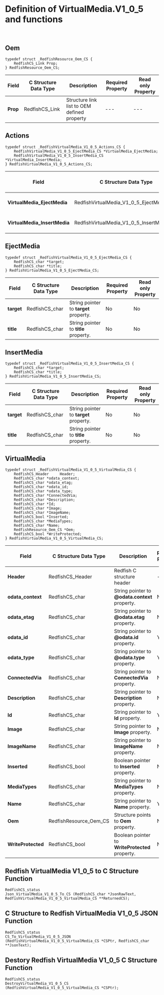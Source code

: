 # Definition of VirtualMedia.V1_0_5 and functions<br><br>

## Oem
    typedef struct _RedfishResource_Oem_CS {
        RedfishCS_Link Prop;
    } RedfishResource_Oem_CS;

|Field |C Structure Data Type|Description |Required Property|Read only Property
| ---  | --- | --- | --- | ---
|**Prop**|RedfishCS_Link| Structure link list to OEM defined property| ---| ---


## Actions
    typedef struct _RedfishVirtualMedia_V1_0_5_Actions_CS {
        RedfishVirtualMedia_V1_0_5_EjectMedia_CS *VirtualMedia_EjectMedia;
        RedfishVirtualMedia_V1_0_5_InsertMedia_CS *VirtualMedia_InsertMedia;
    } RedfishVirtualMedia_V1_0_5_Actions_CS;

|Field |C Structure Data Type|Description |Required Property|Read only Property
| ---  | --- | --- | --- | ---
|**VirtualMedia_EjectMedia**|RedfishVirtualMedia_V1_0_5_EjectMedia_CS| Structure points to **#VirtualMedia.EjectMedia** property.| No| No
|**VirtualMedia_InsertMedia**|RedfishVirtualMedia_V1_0_5_InsertMedia_CS| Structure points to **#VirtualMedia.InsertMedia** property.| No| No


## EjectMedia
    typedef struct _RedfishVirtualMedia_V1_0_5_EjectMedia_CS {
        RedfishCS_char *target;
        RedfishCS_char *title;
    } RedfishVirtualMedia_V1_0_5_EjectMedia_CS;

|Field |C Structure Data Type|Description |Required Property|Read only Property
| ---  | --- | --- | --- | ---
|**target**|RedfishCS_char| String pointer to **target** property.| No| No
|**title**|RedfishCS_char| String pointer to **title** property.| No| No


## InsertMedia
    typedef struct _RedfishVirtualMedia_V1_0_5_InsertMedia_CS {
        RedfishCS_char *target;
        RedfishCS_char *title;
    } RedfishVirtualMedia_V1_0_5_InsertMedia_CS;

|Field |C Structure Data Type|Description |Required Property|Read only Property
| ---  | --- | --- | --- | ---
|**target**|RedfishCS_char| String pointer to **target** property.| No| No
|**title**|RedfishCS_char| String pointer to **title** property.| No| No


## VirtualMedia
    typedef struct _RedfishVirtualMedia_V1_0_5_VirtualMedia_CS {
        RedfishCS_Header     Header;
        RedfishCS_char *odata_context;
        RedfishCS_char *odata_etag;
        RedfishCS_char *odata_id;
        RedfishCS_char *odata_type;
        RedfishCS_char *ConnectedVia;
        RedfishCS_char *Description;
        RedfishCS_char *Id;
        RedfishCS_char *Image;
        RedfishCS_char *ImageName;
        RedfishCS_bool *Inserted;
        RedfishCS_char *MediaTypes;
        RedfishCS_char *Name;
        RedfishResource_Oem_CS *Oem;
        RedfishCS_bool *WriteProtected;
    } RedfishVirtualMedia_V1_0_5_VirtualMedia_CS;

|Field |C Structure Data Type|Description |Required Property|Read only Property
| ---  | --- | --- | --- | ---
|**Header**|RedfishCS_Header|Redfish C structure header|---|---
|**odata_context**|RedfishCS_char| String pointer to **@odata.context** property.| No| No
|**odata_etag**|RedfishCS_char| String pointer to **@odata.etag** property.| No| No
|**odata_id**|RedfishCS_char| String pointer to **@odata.id** property.| Yes| No
|**odata_type**|RedfishCS_char| String pointer to **@odata.type** property.| Yes| No
|**ConnectedVia**|RedfishCS_char| String pointer to **ConnectedVia** property.| No| Yes
|**Description**|RedfishCS_char| String pointer to **Description** property.| No| Yes
|**Id**|RedfishCS_char| String pointer to **Id** property.| Yes| Yes
|**Image**|RedfishCS_char| String pointer to **Image** property.| No| No
|**ImageName**|RedfishCS_char| String pointer to **ImageName** property.| No| Yes
|**Inserted**|RedfishCS_bool| Boolean pointer to **Inserted** property.| No| No
|**MediaTypes**|RedfishCS_char| String pointer to **MediaTypes** property.| No| Yes
|**Name**|RedfishCS_char| String pointer to **Name** property.| Yes| Yes
|**Oem**|RedfishResource_Oem_CS| Structure points to **Oem** property.| No| No
|**WriteProtected**|RedfishCS_bool| Boolean pointer to **WriteProtected** property.| No| No
## Redfish VirtualMedia V1_0_5 to C Structure Function
    RedfishCS_status
    Json_VirtualMedia_V1_0_5_To_CS (RedfishCS_char *JsonRawText, RedfishVirtualMedia_V1_0_5_VirtualMedia_CS **ReturnedCS);

## C Structure to Redfish VirtualMedia V1_0_5 JSON Function
    RedfishCS_status
    CS_To_VirtualMedia_V1_0_5_JSON (RedfishVirtualMedia_V1_0_5_VirtualMedia_CS *CSPtr, RedfishCS_char **JsonText);

## Destory Redfish VirtualMedia V1_0_5 C Structure Function
    RedfishCS_status
    DestroyVirtualMedia_V1_0_5_CS (RedfishVirtualMedia_V1_0_5_VirtualMedia_CS *CSPtr);

